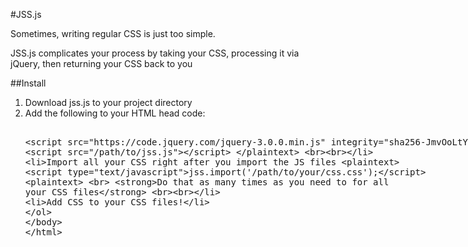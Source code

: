 #JSS.js

Sometimes, writing regular CSS is just too simple.

JSS.js complicates your process by taking your CSS, processing it via jQuery, then returning your CSS back to you

##Install
1) Download jss.js to your project directory
2) Add the following to your HTML head code:
		<plaintext>
			<script src="https://code.jquery.com/jquery-3.0.0.min.js" integrity="sha256-JmvOoLtYsmqlsWxa7mDSLMwa6dZ9rrIdtrrVYRnDRH0=" crossorigin="anonymous"></script>
			<script src="/path/to/jss.js"></script>
		</plaintext>
	<br><br>
3) Import all your CSS right after you import the JS files
		<plaintext>
			<script type="text/javascript">jss.import('/path/to/your/css.css');</script>
		<plaintext>
	<br>
	<strong>Do that as many times as you need to for all your CSS files</strong>
	<br><br>
4) Add CSS to your CSS files!
